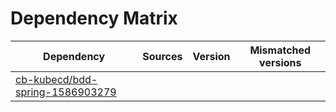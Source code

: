 # Dependency Matrix

Dependency | Sources | Version | Mismatched versions
---------- | ------- | ------- | -------------------
[cb-kubecd/bdd-spring-1586903279](https://github.com/cb-kubecd/bdd-spring-1586903279.git) |  | []() | 
